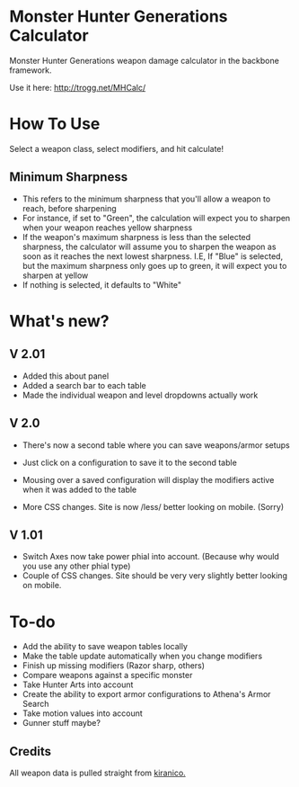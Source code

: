 # Monster Hunter Generations Calculator

Monster Hunter Generations weapon damage calculator in the backbone framework.

Use it here: http://trogg.net/MHCalc/

# How To Use

Select a weapon class, select modifiers, and hit calculate!

## Minimum Sharpness

*   This refers to the minimum sharpness that you'll allow a weapon to reach, before sharpening
*   For instance, if set to "Green", the calculation will expect you to sharpen when your weapon reaches yellow sharpness
*   If the weapon's maximum sharpness is less than the selected sharpness, the calculator will assume you to sharpen the weapon as soon as it reaches the next lowest sharpness. I.E, If "Blue" is selected, but the maximum sharpness only goes up to green, it will expect you to sharpen at yellow
*   If nothing is selected, it defaults to "White"

# What's new?

## V 2.01

*   Added this about panel
*   Added a search bar to each table
*   Made the individual weapon and level dropdowns actually work

## V 2.0

*   There's now a second table where you can save weapons/armor setups

*   Just click on a configuration to save it to the second table
*   Mousing over a saved configuration will display the modifiers active when it was added to the table

*   More CSS changes. Site is now /less/ better looking on mobile. (Sorry)

## V 1.01

*   Switch Axes now take power phial into account. (Because why would you use any other phial type)
*   Couple of CSS changes. Site should be very very slightly better looking on mobile.

# To-do

*   Add the ability to save weapon tables locally
*   Make the table update automatically when you change modifiers
*   Finish up missing modifiers (Razor sharp, others)
*   Compare weapons against a specific monster
*   Take Hunter Arts into account
*   Create the ability to export armor configurations to Athena's Armor Search
*   Take motion values into account
*   Gunner stuff maybe?

## Credits

All weapon data is pulled straight from [kiranico.](http://mhgen.kiranico.com/)
